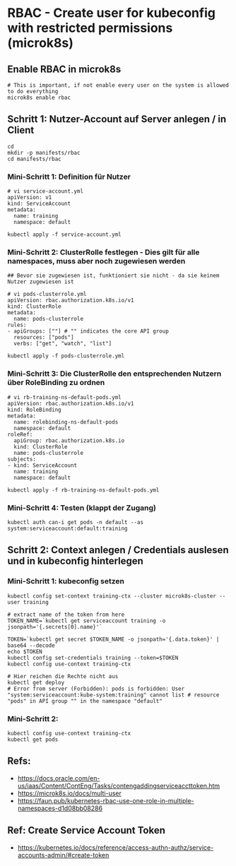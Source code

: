 # RBAC - Create user for kubeconfig with restricted permissions (microk8s) 

## Enable RBAC in microk8s 

```
# This is important, if not enable every user on the system is allowed to do everything 
microk8s enable rbac 
```

## Schritt 1: Nutzer-Account auf Server anlegen / in Client 

```
cd 
mkdir -p manifests/rbac
cd manifests/rbac
```

###  Mini-Schritt 1: Definition für Nutzer 

```
# vi service-account.yml 
apiVersion: v1
kind: ServiceAccount
metadata:
  name: training
  namespace: default
```

```
kubectl apply -f service-account.yml 
```


### Mini-Schritt 2: ClusterRolle festlegen - Dies gilt für alle namespaces, muss aber noch zugewiesen werden

```
## Bevor sie zugewiesen ist, funktioniert sie nicht - da sie keinem Nutzer zugewiesen ist 

# vi pods-clusterrole.yml 
apiVersion: rbac.authorization.k8s.io/v1
kind: ClusterRole
metadata:
  name: pods-clusterrole
rules:
- apiGroups: [""] # "" indicates the core API group
  resources: ["pods"]
  verbs: ["get", "watch", "list"]
```

```
kubectl apply -f pods-clusterrole.yml 
```

### Mini-Schritt 3: Die ClusterRolle den entsprechenden Nutzern über RoleBinding zu ordnen 
```
# vi rb-training-ns-default-pods.yml
apiVersion: rbac.authorization.k8s.io/v1
kind: RoleBinding
metadata:
  name: rolebinding-ns-default-pods
  namespace: default
roleRef:
  apiGroup: rbac.authorization.k8s.io
  kind: ClusterRole
  name: pods-clusterrole 
subjects:
- kind: ServiceAccount
  name: training
  namespace: default
```

```
kubectl apply -f rb-training-ns-default-pods.yml
```

### Mini-Schritt 4: Testen (klappt der Zugang) 

```
kubectl auth can-i get pods -n default --as system:serviceaccount:default:training
```

## Schritt 2: Context anlegen / Credentials auslesen und in kubeconfig hinterlegen 

### Mini-Schritt 1: kubeconfig setzen 
```
kubectl config set-context training-ctx --cluster microk8s-cluster --user training

# extract name of the token from here 
TOKEN_NAME=`kubectl get serviceaccount training -o jsonpath='{.secrets[0].name}'`

TOKEN=`kubectl get secret $TOKEN_NAME -o jsonpath='{.data.token}' | base64 --decode`
echo $TOKEN
kubectl config set-credentials training --token=$TOKEN
kubectl config use-context training-ctx

# Hier reichen die Rechte nicht aus 
kubectl get deploy
# Error from server (Forbidden): pods is forbidden: User "system:serviceaccount:kube-system:training" cannot list # resource "pods" in API group "" in the namespace "default"
```

### Mini-Schritt 2:
```
kubectl config use-context training-ctx
kubectl get pods 
```

## Refs:

  * https://docs.oracle.com/en-us/iaas/Content/ContEng/Tasks/contengaddingserviceaccttoken.htm
  * https://microk8s.io/docs/multi-user
  * https://faun.pub/kubernetes-rbac-use-one-role-in-multiple-namespaces-d1d08bb08286

## Ref: Create Service Account Token 

  * https://kubernetes.io/docs/reference/access-authn-authz/service-accounts-admin/#create-token

